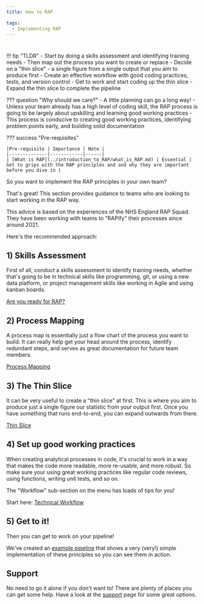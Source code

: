 ```yaml
---
title: How to RAP

tags: 
  - Implementing RAP
---
```


#

!!! tip "TLDR"
    - Start by doing a skills assessment and identifying training needs
    - Then map out the process you want to create or replace
    - Decide on a "thin slice" - a single figure from a single output that you aim to produce first
    - Create an effective workflow with good coding practices, tests, and version control
    - Get to work and start coding up the thin slice
    - Expand the thin slice to complete the pipeline

??? question "Why should we care?"
    - A little planning can go a long way!
    - Unless your team already has a high level of coding skill, the RAP process is going to be largely about upskilling and learning good working practices
    - This process is conducive to creating good working practices, identifying problem points early, and building solid documentation

??? success "Pre-requisites"

    |Pre-requisite | Importance | Note |
    |--------------|------------|------|
    | [What is RAP](../introduction_to_RAP/what_is_RAP.md) | Essential | Get to grips with the RAP principles and and why they are important before you dive in |

So you want to implement the RAP principles in your own team?

That's great! This section provides guidance to teams who are looking to start working in the RAP way.

This advice is based on the experiences of the NHS England RAP Squad. They have been working with teams to "RAPify" their processes since around 2021. 

Here's the recommended approach:

## 1) Skills Assessment

First of all, conduct a skills assessment to identify training needs, whether that's going to be in technical skills like programming, git, or using a new data platform, or project management skills like working in Agile and using kanban boards.

[Are you ready for RAP?](rap-readiness.md)

## 2) Process Mapping

A process map is essentially just a flow chart of the process you want to build. It can really help get your head around the process, identify redundant steps, and serves as great documentation for future team members.

[Process Mapping](process-mapping.md)

## 3) The Thin Slice

It can be very useful to create a "thin slice" at first. This is where you aim to produce just a single figure our statistic from your output first. Once you have something that runs end-to-end, you can expand outwards from there.

[Thin Slice](thin-slice-strategy.md)

## 4) Set up good working practices

When creating analytical processes in code, it's crucial to work in a way that makes the code more readable, more re-usable, and more robust. So make sure your using great working practices like regular code reviews, using functions, writing unit tests, and so on.

The "Workflow" sub-section on the menu has loads of tips for you!

Start here: [Technical Workflow](workflow/technical-workflow/)

## 5) Get to it!

Then you can get to work on your pipeline!

We've created an [example pipeline](example-pipeline.md) that shows a very (very!) simple implementation of these principles so you can see them in action.

## Support

No need to go it alone if you don't want to! There are plenty of places you can get some help. Have a look at the [support](support-models.md) page for some great options.